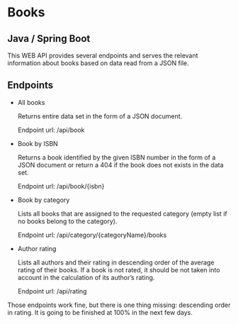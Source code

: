 # Books
Java / Spring Boot
-

This WEB API provides several endpoints and serves the relevant information about books based on data read from a JSON file.

Endpoints 
-

- All books

  Returns entire data set in the form of a JSON document.

  Endpoint url: /api/book

- Book by ISBN 

  Returns a book identified by the given ISBN number in the form of a JSON document or 
return a 404 if the book does not exists in the data set.

  Endpoint url: /api/book/{isbn}

- Book by category 

  Lists all books that are assigned to the requested category (empty list if no books belong to the category).

  Endpoint url: /api/category/{categoryName}/books

- Author rating 

  Lists all authors and their rating in descending order of the average rating of their books. 
If a book is not rated, it should be not taken into account in the calculation of its author’s rating.

  Endpoint url: /api/rating

Those endpoints work fine, but there is one thing missing: descending order in rating. It is going to be finished at 100% in the next few days. 
